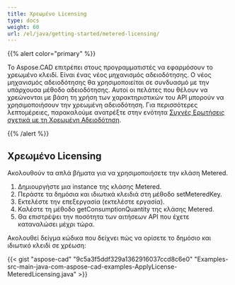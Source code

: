```yaml
---
title: Χρεωμένο Licensing
type: docs
weight: 60
url: /el/java/getting-started/metered-licensing/
---
```


{{% alert color="primary" %}} 

Το Aspose.CAD επιτρέπει στους προγραμματιστές να εφαρμόσουν το χρεωμένο κλειδί. Είναι ένας νέος μηχανισμός αδειοδότησης. Ο νέος μηχανισμός αδειοδότησης θα χρησιμοποιείται σε συνδυασμό με την υπάρχουσα μέθοδο αδειοδότησης. Αυτοί οι πελάτες που θέλουν να χρεώνονται με βάση τη χρήση των χαρακτηριστικών του API μπορούν να χρησιμοποιήσουν την χρεωμένη αδειοδότηση. Για περισσότερες λεπτομέρειες, παρακαλούμε ανατρέξτε στην ενότητα [Συχνές Ερωτήσεις σχετικά με τη Χρεωμένη Αδειοδότηση](https://purchase.aspose.com/faqs/licensing/metered).

{{% /alert %}} 
## **Χρεωμένο Licensing**
Ακολουθούν τα απλά βήματα για να χρησιμοποιήσετε την κλάση Metered.

1. Δημιουργήστε μια instance της κλάσης Metered.
1. Περάστε τα δημόσια και ιδιωτικά κλειδιά στη μέθοδο setMeteredKey.
1. Εκτελέστε την επεξεργασία (εκτελέστε εργασία).
1. Καλέστε τη μέθοδο getConsumptionQuantity της κλάσης Metered.
1. Θα επιστρέψει την ποσότητα των αιτήσεων API που έχετε καταναλώσει μέχρι τώρα.

Ακολουθεί δείγμα κώδικα που δείχνει πώς να ορίσετε το δημόσιο και ιδιωτικό κλειδί σε χρέωση:

{{< gist "aspose-cad" "9c5a3f5ddf329a1362916037ccd8c6e0" "Examples-src-main-java-com-aspose-cad-examples-ApplyLicense-MeteredLicensing.java" >}}
